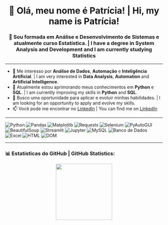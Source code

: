 <h1 align="center">👋 Olá, meu nome é Patrícia! | Hi, my name is Patrícia!</h1>

<h3 align="center">💙 Sou formada em Análise e Desenvolvimento de Sistemas e atualmente curso Estatística. | I have a degree in System Analysis and Development and I am currently studying Statistics </h3>

---

- 👀 Me interesso por **Análise de Dados**, **Automação** e **Inteligência Artificial**. | I am very interested in **Data Analysis**, **Automation** and **Artificial Intelligence**.
- 🌱 Atualmente estou aprimorando meus conhecimentos em **Python** e **SQL**. | I am currently improving my skills in **Python** and **SQL**.
- 💼 Busco uma oportunidade para aplicar e evoluir minhas habilidades. | I am looking for an opportunity to apply and evolve my skills.
- 📫 Você pode me encontrar no [LinkedIn](https://www.linkedin.com/in/patr%C3%ADcia-regina202/)
| You can find me on [LinkedIn](https://www.linkedin.com/in/patr%C3%ADcia-regina202/)

---

![Python](https://img.shields.io/badge/Python-3776AB?style=for-the-badge&logo=python&logoColor=white)
![Pandas](https://img.shields.io/badge/Pandas-150458?style=for-the-badge&logo=pandas&logoColor=white)
![Matplotlib](https://img.shields.io/badge/Matplotlib-11557C?style=for-the-badge&logo=matplotlib&logoColor=white)
![Requests](https://img.shields.io/badge/Requests-20232A?style=for-the-badge&logo=python&logoColor=white)
![Selenium](https://img.shields.io/badge/Selenium-43B02A?style=for-the-badge&logo=selenium&logoColor=white)
![PyAutoGUI](https://img.shields.io/badge/PyAutoGUI-333333?style=for-the-badge&logo=python&logoColor=white)
![BeautifulSoup](https://img.shields.io/badge/BeautifulSoup-8B4513?style=for-the-badge&logo=python&logoColor=white)
![Streamlit](https://img.shields.io/badge/Streamlit-FF4B4B?style=for-the-badge&logo=streamlit&logoColor=white)
![Jupyter](https://img.shields.io/badge/Jupyter-F37626?style=for-the-badge&logo=jupyter&logoColor=white)
![MySQL](https://img.shields.io/badge/MySQL-00758F?style=for-the-badge&logo=mysql&logoColor=white)
![Banco de Dados](https://img.shields.io/badge/Banco%20de%20Dados-003B57?style=for-the-badge&logo=databricks&logoColor=white)
![Excel](https://img.shields.io/badge/Excel-217346?style=for-the-badge&logo=microsoft-excel&logoColor=white)
![HTML](https://img.shields.io/badge/HTML5-E34F26?style=for-the-badge&logo=html5&logoColor=white)
![DOM](https://img.shields.io/badge/DOM-336699?style=for-the-badge&logo=google-chrome&logoColor=white)

---

### 📊 Estatísticas do GitHub | GitHub Statistics:

<div align="center">
  <img height="180em" src="https://github-readme-stats.vercel.app/api/top-langs/?username=patriciaregina24&layout=compact&langs_count=7&theme=radical"/>
</div>
